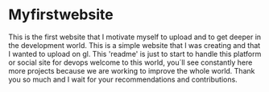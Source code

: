 # Myfirstwebsite
This is the first website that I motivate myself to upload and to get deeper in the development world.
This is a simple website that I was creating and that I wanted to upload on gl.
This 'readme' is just to start to handle this platform or social site for devops
welcome to this world, you´ll see constantly  here more projects because we are working to improve the whole world.
Thank you so much and I wait for your recommendations and contributions.
